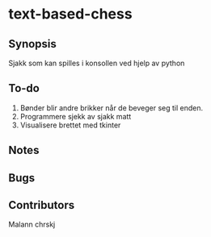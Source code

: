 # text-based-chess

## Synopsis

Sjakk som kan spilles i konsollen ved hjelp av python

## To-do

1. Bønder blir andre brikker når de beveger seg til enden.
2. Programmere sjekk av sjakk matt
3. Visualisere brettet med tkinter

## Notes

## Bugs

## Contributors

Malann
chrskj
